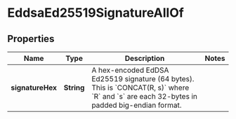 

# EddsaEd25519SignatureAllOf


## Properties

| Name | Type | Description | Notes |
|------------ | ------------- | ------------- | -------------|
|**signatureHex** | **String** | A hex-encoded EdDSA Ed25519 signature (64 bytes). This is &#x60;CONCAT(R, s)&#x60; where &#x60;R&#x60; and &#x60;s&#x60; are each 32-bytes in padded big-endian format. |  |




